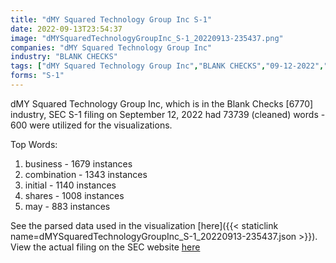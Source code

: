 ```yaml
---
title: "dMY Squared Technology Group Inc S-1"
date: 2022-09-13T23:54:37
image: "dMYSquaredTechnologyGroupInc_S-1_20220913-235437.png"
companies: "dMY Squared Technology Group Inc"
industry: "BLANK CHECKS"
tags: ["dMY Squared Technology Group Inc","BLANK CHECKS","09-12-2022","S-1"]
forms: "S-1"
---
```

dMY Squared Technology Group Inc, which is in the Blank Checks [6770] industry, SEC S-1 filing on September 12, 2022 had 73739 (cleaned) words - 600 were utilized for the visualizations.

Top Words:
1. business - 1679 instances
2. combination - 1343 instances
3. initial - 1140 instances
4. shares - 1008 instances
5. may - 883 instances


See the parsed data used in the visualization [here]({{< staticlink name=dMYSquaredTechnologyGroupInc_S-1_20220913-235437.json >}}).  
View the actual filing on the SEC website [here](https://www.sec.gov/Archives/edgar/data/1915380/0001193125-22-242792.txt)